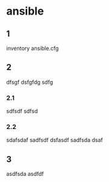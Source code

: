 # ansible

## 1
inventory
ansible.cfg
## 2
dfsgf
dsfgfdg
sdfg
### 2.1
sdfsdf
sdfsd
### 2.2
sdafsdaf
sadfsdf
dsfasdf
sadfsda
dsaf
## 3
asdfsda
asdfdf

